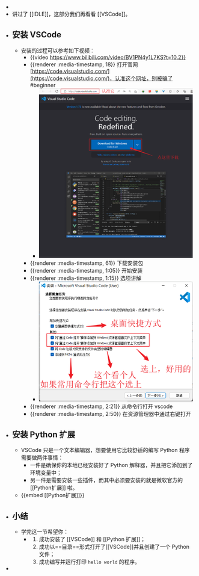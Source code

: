-
- 讲过了 [[IDLE]]，这部分我们再看看 [[VSCode]]。
- ## 安装 VSCode
	- 安装的过程可以参考如下视频：
		- {{video https://www.bilibili.com/video/BV1PN4y1L7KS?t=10.2}}
		- {{renderer :media-timestamp, 18}} 打开官网 [https://code.visualstudio.com/](https://code.visualstudio.com/)，认准这个网址，别被骗了 #beginner
			- ![打开官网并下载安装包](../assets/image_1670153299628_0.png)
		- {{renderer :media-timestamp, 61}} 下载安装包
		- {{renderer :media-timestamp, 1:05}} 开始安装
		- {{renderer :media-timestamp, 1:15}} 选项讲解
			- ![安装选项](../assets/image_1670153507443_0.png)
		- {{renderer :media-timestamp, 2:21}} 从命令行打开 vscode
		- {{renderer :media-timestamp, 2:50}} 在资源管理器中通过右键打开
- ## 安装 Python 扩展
	- VSCode 只是一个文本编辑器，想要使用它比较舒适的编写 Python 程序需要做两件事情：
		- 一件是确保你的本地已经安装好了 Python 解释器，并且把它添加到了环境变量中；
		- 另一件是需要安装一些插件，而其中必须要安装的就是微软官方的 [[Python扩展]] 啦。
	- {{embed [[Python扩展]]}}
- ## 小结
	- 学完这一节希望你：
		- 1. 成功安装了 [[VSCode]] 和 [[Python 扩展]]；
		  2. 成功以==目录==形式打开了[[VSCode]]并且创建了一个 Python 文件；
		  3. 成功编写并运行打印 `hello world` 的程序。
-